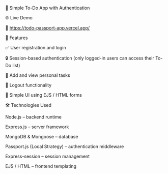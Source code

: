📝 Simple To-Do App with Authentication

🌐 Live Demo

🔗 https://todo-passport-app.vercel.app/

🌟 Features

✅ User registration and login

🔒 Session-based authentication (only logged-in users can access their To-Do list)

📝 Add and view personal tasks

🔄 Logout functionality

🎨 Simple UI using EJS / HTML forms

🛠️ Technologies Used

Node.js – backend runtime

Express.js – server framework

MongoDB & Mongoose – database

Passport.js (Local Strategy) – authentication middleware

Express-session – session management

EJS / HTML – frontend templating

